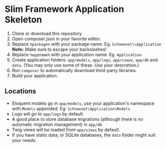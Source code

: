 # Slim Framework Application Skeleton

1. Clone or download this repository
2. Open composer.json in your favorite editor.
3. Replace `%package%` with your package name. Eg. `Schneenet\\Application` __Note:__ Make sure to escape your backslashes!
4. Replace `%appname%` with your application name. Eg. `Application`
5. Create application folders: `app/models`, `app/logs`, `app/views`, `app/db` and `data`. (You may only use some of these. Use your descretion.)
6. Run `composer` to automatically download third-party libraries.
7. Build your application.

## Locations

- Eloquent models go in `app/models`, use your application's namespace with `Models` appended. Eg: `Schneenet\Application\Models`
- Logs will go to `app/logs` by default.
- A good place to store database migrations (although there is no automatic migration management) is `app/db`.
- Twig views will be loaded from `app/views` by default.
- If you have static data, or SQLite databases, the `data` folder might suit your needs.
